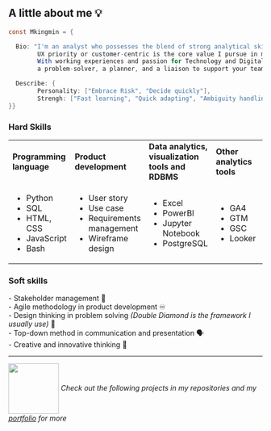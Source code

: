 ## A little about me 💡
<!--
Outline:
- Overview about myself
- Where to find me
- Technical tools
- CTA: read more about pinned projects and check out my Portfolio for more
-->
```java
const Mkingmin = {

  Bio: "I'm an analyst who possesses the blend of strong analytical skills and problem-solving mindset.
        UX priority or customer-centric is the core value I pursue in my career.
        With working experiences and passion for Technology and Digital transformation, I'm ready to become
        a problem-solver, a planner, and a liaison to support your team to reach new milestones.",

  Describe: {
        Personality: ["Embrace Risk", "Decide quickly"],
        Strengh: ["Fast learning", "Quick adapting", "Ambiguity handling"]
}}
```
### Hard Skills
<table>
  <tbody>
    <tr>
      <td><b>Programming language</b></td>
      <td><b>Product development</b></td>
      <td><b>Data analytics, visualization tools and RDBMS</b></td>
      <td><b>Other analytics tools</b></td>
      <td><b>Project management tools</b></td>
      <td><b>Modeling and Diagraming</b></td>
    </tr>
    <tr>
      <td>
        <ul>
          <li>Python</li>
          <li>SQL</li>
          <li>HTML, CSS</li>
          <li>JavaScript</li>
          <li>Bash</li>
      </ul>
      </td>
      <td>
        <ul>
          <li>User story</li>
          <li>Use case</li>
          <li>Requirements management</li>
          <li>Wireframe design</li>
        </ul>
      </td>
      <td>
        <ul>
        <li>Excel</li>
          <li>PowerBI</li>
          <li>Jupyter Notebook</li>
          <li>PostgreSQL</li>
        </ul>
      </td>
      <td>
        <ul>
          <li>GA4</li>
          <li>GTM</li>
          <li>GSC</li>
          <li>Looker</li>
        </ul>
      </td>
      <td>
        <ul>
          <li>Jira</li>
          <li>Confluence</li>
        </ul>
      </td>
      <td>
        <ul>
          <li>BPMN</li>
          <li>UML</li>
          <li>Power-Interest matrix</li>
        </ul>
      </td>
    </tr>
  </tbody>
</table>

### Soft skills
\- Stakeholder management 💬 <br>
\- Agile methodology in product development ♾️ <br>
\- Design thinking in problem solving <i>(Double Diamond is the framework I usually use)</i> 💎 <br>
\- Top-down method in communication and presentation 🗣 <br>
\- Creative and innovative thinking 🧠

_________________________________________________________________________________________

<img src="https://cdn.pixabay.com/animation/2022/07/29/03/42/03-42-11-849_512.gif" width="100" height="100" style="vertical-align: middle;"/> <i>Check out the following projects in my repositories and my <a href="https://mkingmin.github.io/">portfolio</a> for more</i>


      
